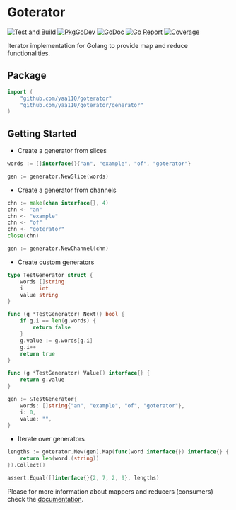 # Goterator

[![Test and Build](https://github.com/yaa110/goterator/workflows/Test%20and%20Build/badge.svg)](https://github.com/yaa110/goterator/actions?query=workflow%3A"Test+and+Build") [![PkgGoDev](https://pkg.go.dev/badge/github.com/yaa110/goterator)](https://pkg.go.dev/github.com/yaa110/goterator) [![GoDoc](https://img.shields.io/badge/godoc-goterator-blue)](https://godoc.org/github.com/yaa110/goterator) [![Go Report](https://goreportcard.com/badge/github.com/yaa110/goterator)](https://goreportcard.com/report/github.com/yaa110/goterator) [![Coverage](https://gocover.io/_badge/github.com/yaa110/goterator)](https://gocover.io/github.com/yaa110/goterator)

Iterator implementation for Golang to provide map and reduce functionalities.

## Package

```go
import (
    "github.com/yaa110/goterator"
    "github.com/yaa110/goterator/generator"
)
```

## Getting Started

- Create a generator from slices

```go
words := []interface{}{"an", "example", "of", "goterator"}

gen := generator.NewSlice(words)
```

- Create a generator from channels

```go
chn := make(chan interface{}, 4)
chn <- "an"
chn <- "example"
chn <- "of"
chn <- "goterator"
close(chn)

gen := generator.NewChannel(chn)
```

- Create custom generators

```go
type TestGenerator struct {
    words []string
    i     int
    value string
}

func (g *TestGenerator) Next() bool {
    if g.i == len(g.words) {
        return false
    }
    g.value := g.words[g.i]
    g.i++
    return true
}

func (g *TestGenerator) Value() interface{} {
    return g.value
}

gen := &TestGenerator{
    words: []string{"an", "example", "of", "goterator"},
    i: 0,
    value: "",
}
```

- Iterate over generators

```go
lengths := goterator.New(gen).Map(func(word interface{}) interface{} {
    return len(word.(string))
}).Collect()

assert.Equal([]interface{}{2, 7, 2, 9}, lengths)
```

Please for more information about mappers and reducers (consumers) check the [documentation](https://godoc.org/github.com/yaa110/goterator).
